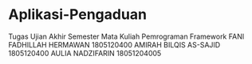 # Aplikasi-Pengaduan

Tugas Ujian Akhir Semester Mata Kuliah Pemrograman Framework
FANI FADHILLAH HERMAWAN 1805120400
AMIRAH BILQIS AS-SAJID 1805120400
AULIA NADZIFARIN 18051204005
